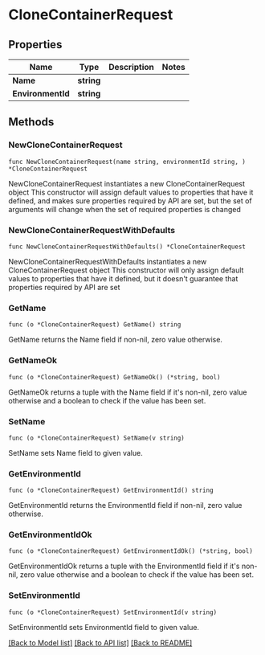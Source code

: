 # CloneContainerRequest

## Properties

Name | Type | Description | Notes
------------ | ------------- | ------------- | -------------
**Name** | **string** |  | 
**EnvironmentId** | **string** |  | 

## Methods

### NewCloneContainerRequest

`func NewCloneContainerRequest(name string, environmentId string, ) *CloneContainerRequest`

NewCloneContainerRequest instantiates a new CloneContainerRequest object
This constructor will assign default values to properties that have it defined,
and makes sure properties required by API are set, but the set of arguments
will change when the set of required properties is changed

### NewCloneContainerRequestWithDefaults

`func NewCloneContainerRequestWithDefaults() *CloneContainerRequest`

NewCloneContainerRequestWithDefaults instantiates a new CloneContainerRequest object
This constructor will only assign default values to properties that have it defined,
but it doesn't guarantee that properties required by API are set

### GetName

`func (o *CloneContainerRequest) GetName() string`

GetName returns the Name field if non-nil, zero value otherwise.

### GetNameOk

`func (o *CloneContainerRequest) GetNameOk() (*string, bool)`

GetNameOk returns a tuple with the Name field if it's non-nil, zero value otherwise
and a boolean to check if the value has been set.

### SetName

`func (o *CloneContainerRequest) SetName(v string)`

SetName sets Name field to given value.


### GetEnvironmentId

`func (o *CloneContainerRequest) GetEnvironmentId() string`

GetEnvironmentId returns the EnvironmentId field if non-nil, zero value otherwise.

### GetEnvironmentIdOk

`func (o *CloneContainerRequest) GetEnvironmentIdOk() (*string, bool)`

GetEnvironmentIdOk returns a tuple with the EnvironmentId field if it's non-nil, zero value otherwise
and a boolean to check if the value has been set.

### SetEnvironmentId

`func (o *CloneContainerRequest) SetEnvironmentId(v string)`

SetEnvironmentId sets EnvironmentId field to given value.



[[Back to Model list]](../README.md#documentation-for-models) [[Back to API list]](../README.md#documentation-for-api-endpoints) [[Back to README]](../README.md)



